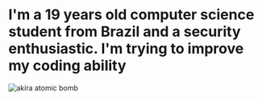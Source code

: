 # I'm a 19 years old computer science student from Brazil and a security enthusiastic. I'm trying to improve my coding ability
![akira atomic bomb](https://i.gifer.com/7js6.gif)
